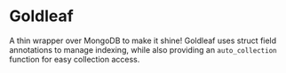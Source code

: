 # Goldleaf

A thin wrapper over MongoDB to make it shine! Goldleaf uses struct field annotations to manage indexing, while also providing an `auto_collection` function for easy collection access.